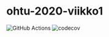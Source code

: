 # ohtu-2020-viikko1

![GitHub Actions](https://github.com/juliapalorinne/ohtu-2020-viikko1/workflows/Java%20CI%20with%20Gradle/badge.svg)
![codecov](https://codecov.io/gh/juliapalorinne/ohtu-2020-viikko1/branch/main/graph/badge.svg?token=XZJBE139G1)
